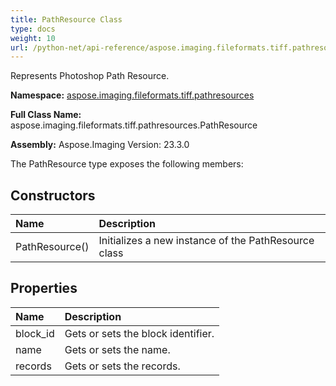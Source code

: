 ```yaml
---
title: PathResource Class
type: docs
weight: 10
url: /python-net/api-reference/aspose.imaging.fileformats.tiff.pathresources/pathresource/
---
```


Represents Photoshop Path Resource.

**Namespace:** [aspose.imaging.fileformats.tiff.pathresources](/imaging/python-net/api-reference/aspose.imaging.fileformats.tiff.pathresources/)

**Full Class Name:** aspose.imaging.fileformats.tiff.pathresources.PathResource

**Assembly:**  Aspose.Imaging Version: 23.3.0

The PathResource type exposes the following members:
## **Constructors**
|**Name**|**Description**|
| :- | :- |
|PathResource()|Initializes a new instance of the PathResource class|
## **Properties**
|**Name**|**Description**|
| :- | :- |
|block_id|Gets or sets the block identifier.|
|name|Gets or sets the name.|
|records|Gets or sets the records.|
